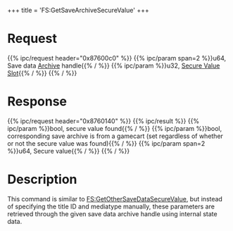 +++
title = 'FS:GetSaveArchiveSecureValue'
+++

# Request

{{% ipc/request header="0x87600c0" %}}
{{% ipc/param span=2 %}}u64, Save data [Archive](Filesystem_services#archives "wikilink") handle{{% / %}}
{{% ipc/param %}}u32, [Secure Value Slot](Filesystem_services#securevalueslot "wikilink"){{% / %}}
{{% / %}}

# Response

{{% ipc/request header="0x8760140" %}}
{{% ipc/result %}}
{{% ipc/param %}}bool, secure value found{{% / %}}
{{% ipc/param %}}bool, corresponding save archive is from a gamecart (set regardless of whether or not the secure value was found){{% / %}}
{{% ipc/param span=2 %}}u64, Secure value{{% / %}}
{{% / %}}

# Description

This command is similar to [FS:GetOtherSaveDataSecureValue](FS:GetOtherSaveDataSecureValue "wikilink"), but instead of specifying the title ID and mediatype manually, these parameters are retrieved through the given save data archive handle using internal state data.
